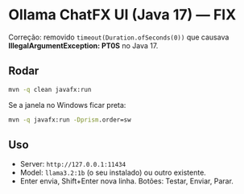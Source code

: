 # Ollama ChatFX UI (Java 17) — FIX

Correção: removido `timeout(Duration.ofSeconds(0))` que causava **IllegalArgumentException: PT0S** no Java 17.

## Rodar
```cmd
mvn -q clean javafx:run
```
Se a janela no Windows ficar preta:
```cmd
mvn -q javafx:run -Dprism.order=sw
```

## Uso
- Server: `http://127.0.0.1:11434`
- Model: `llama3.2:1b` (o seu instalado) ou outro existente.
- Enter envia, Shift+Enter nova linha. Botões: Testar, Enviar, Parar.
